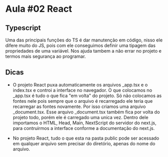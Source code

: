 # Aula #02 React

## Typescript

Uma das principais funções do TS é dar manutenção em código, nisso ele difere muito do JS, pois com ele conseguimos definir uma tipagem das propriedades de uma variável.
Nos ajuda tambem a não errar no projeto e termos mais segurança ao programar. 

## Dicas
- O projeto React puxa automaticamente os arquivos _app.tsx e o index.tsx e controi a interface no navegador. O que colocamos no _app.tsx é tudo o que fica "em volta" do projeto. Só não colocamos as fontes nele pois sempre que o arquivo é recarregado ele teria que recarregar as fontes novamente. Por isso criamos uma arquivo _document.tsx.
Esse arquivo _document.tsx também fica por volta do projeto todo, porém ele é carregado uma unica vez. Dentro dele importamos o HTML, Head, Main, NextScript do servidor do next.js, para contruirmos a interface conforme a documentação do next.js.

- No projeto React, tudo o que esta na pasta public pode ser acessado em qualquer arquivo sem precisar do diretório, apenas do nome do arquivo.


